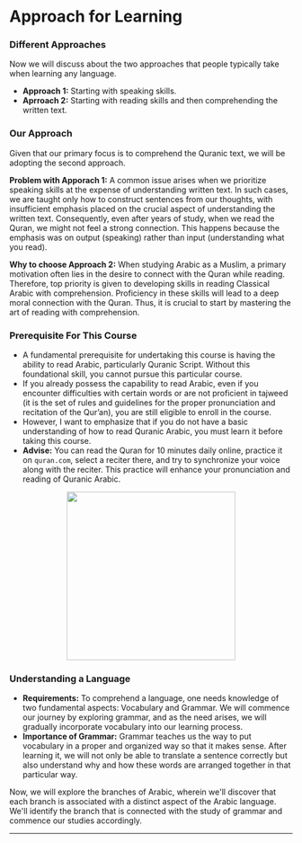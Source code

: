 # Approach for Learning

### Different Approaches
Now we will discuss about the two approaches that people typically take when learning any language. 
- **Approach 1:** Starting with speaking skills.
- **Aprroach 2:** Starting with reading skills and then comprehending the written text.

### Our Approach
Given that our primary focus is to comprehend the Quranic text, we will be adopting the second approach.

**Problem with Apporach 1:** A common issue arises when we prioritize speaking skills at the expense of understanding written text. In such cases, we are taught only how to construct sentences from our thoughts, with insufficient emphasis placed on the crucial aspect of understanding the written text. Consequently, even after years of study, when we read the Quran, we might not feel a strong connection. This happens because the emphasis was on output (speaking) rather than input (understanding what you read).

**Why to choose Approach 2:** When studying Arabic as a Muslim, a primary motivation often lies in the desire to connect with the Quran while reading. Therefore, top priority is given to developing skills in reading Classical Arabic with comprehension. Proficiency in these skills will lead to a deep moral connection with the Quran. Thus, it is crucial to start by mastering the art of reading with comprehension.

### Prerequisite For This Course
- A fundamental prerequisite for undertaking this course is having the ability to read Arabic, particularly Quranic Script. Without this foundational skill, you cannot pursue this particular course.
- If you already possess the capability to read Arabic, even if you encounter difficulties with certain words or are not proficient in tajweed (it is the set of rules and guidelines for the proper pronunciation and recitation of the Qur’an), you are still eligible to enroll in the course.
- However, I want to emphasize that if you do not have a basic understanding of how to read Quranic Arabic, you must learn it before taking this course.
- **Advise:** You can read the Quran for 10 minutes daily online, practice it on `quran.com`, select a reciter there, and try to synchronize your voice along with the reciter. This practice will enhance your pronunciation and reading of Quranic Arabic.

<p align="center">
  <img src="https://github.com/mdfnam/QnA/assets/156814846/595dc351-9abb-4905-a16a-3d6fc76ceed3" width="300">
</p>

### Understanding a Language
- **Requirements:** To comprehend a language, one needs knowledge of two fundamental aspects: Vocabulary and Grammar. We will commence our journey by exploring grammar, and as the need arises, we will gradually incorporate vocabulary into our learning process.
- **Importance of Grammar:** Grammar teaches us the way to put vocabulary in a proper and organized way so that it makes sense. After learning it, we will not only be able to translate a sentence correctly but also understand why and how these words are arranged together in that particular way.

Now, we will explore the branches of Arabic, wherein we'll discover that each branch is associated with a distinct aspect of the Arabic language. We'll identify the branch that is connected with the study of grammar and commence our studies accordingly.

---
